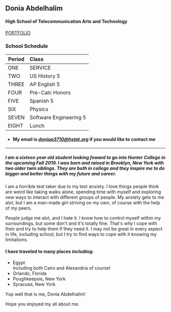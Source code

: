 ## Donia Abdelhalim 

#### High School of Telecommunication Arts and Technology   


[PORTFOLIO](https://sites.google.com/a/hstat.org/doniaa3710sep11/)


### **School Schedule**


|Period| Class    |
|---------- |:-----------|
|ONE| SERVICE
| TWO | US History 5 |
| THREE| AP English 5|
| FOUR| Pre-Calc Honors|
| FIVE| Spanish 5|
| SIX| Physics|
| SEVEN| Software Engineering 5|
| EIGHT|Lunch|

* #### My email is  _**doniaa3710@hstat.org**_ if you would like to contact me 
---
##### I am a sixteen year old student looking foward to go into Hunter College in the upcoming Fall 2019. I was born and raised in Brooklyn, New York with two older twin siblings. They are both in college and they inspire me to do bigger and better things with my future and career. 


I am a horrible test taker due to my test anxiety. I love things people think are weird like taking walks alone, spending time with myself and exploring new ways to interact with different groups of people.
My anxiety gets to me alot, but I am a man-made girl striving on my own, of course with the help of my peers. 


People judge me alot, and I hate it. I know how to control myself within my surroundings,
but some don't and it's totally fine. That's why I cope with their 
and try to help them if they need it. I may not be great in every aspect in life, including school, but I try to find ways to cope with it knowing my limitations.

#### **I have traveled to many places including:**
<ul>
    <li>Egypt</li>
     Including both Cairo and Alexandria of course!
    <li>Orlando, Florida</li>
    <li>Poughkeepsie, New York</li>
    <li>Syracuse, New York</li>
</ul>
Yup well that is me, Donia Abdelhalim! 

Hope you enjoyed my all about me. 
